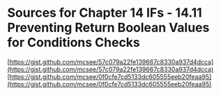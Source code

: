# Sources for Chapter 14 IFs - 14.11 Preventing Return Boolean Values for Conditions Checks

[https://gist.github.com/mcsee/57c079a22fe139667c8330a937d4dcca](https://gist.github.com/mcsee/57c079a22fe139667c8330a937d4dcca)
[https://gist.github.com/mcsee/0f0cfe7cd5133dc605555eeb20feaa95](https://gist.github.com/mcsee/0f0cfe7cd5133dc605555eeb20feaa95)